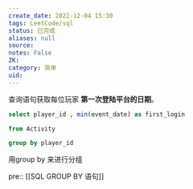 ```yaml
---
create_date: 2022-12-04 15:30
tags: LeetCode/sql
status: 已完成 
aliases: null
source: 
notes: False
ZK: 
category: 简单
uid: 
---
```


查询语句获取每位玩家 **第一次登陆平台的日期**。

```sql
select player_id , min(event_date) as first_login

from Activity

group by player_id
```

用group by 来进行分组

pre:: [[SQL GROUP BY 语句]]